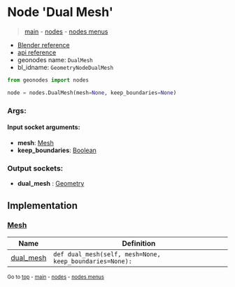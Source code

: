 # Node 'Dual Mesh'

> [main](../structure.md) - [nodes](nodes.md) - [nodes menus](nodes_menus.md)

- [Blender reference](https://docs.blender.org/manual/en/latest/modeling/geometry_nodes/mesh/dual_mesh.html)
- [api reference](https://docs.blender.org/api/current/bpy.types.GeometryNodeDualMesh.html)
- geonodes name: `DualMesh`
- bl_idname: `GeometryNodeDualMesh`

```python
from geonodes import nodes

node = nodes.DualMesh(mesh=None, keep_boundaries=None)
```

### Args:

#### Input socket arguments:

- **mesh**: [Mesh](Mesh.md)
- **keep_boundaries**: [Boolean](Boolean.md)

### Output sockets:

- **dual_mesh** : [Geometry](Geometry.md)

## Implementation

### [Mesh](Mesh.md)

| Name | Definition |
|------|------------|
 | [dual_mesh](Mesh.md#dual_mesh) | `def dual_mesh(self, mesh=None, keep_boundaries=None):` |

<sub>Go to [top](#node-Dual-Mesh) - [main](../structure.md) - [nodes](nodes.md) - [nodes menus](nodes_menus.md)</sub>

